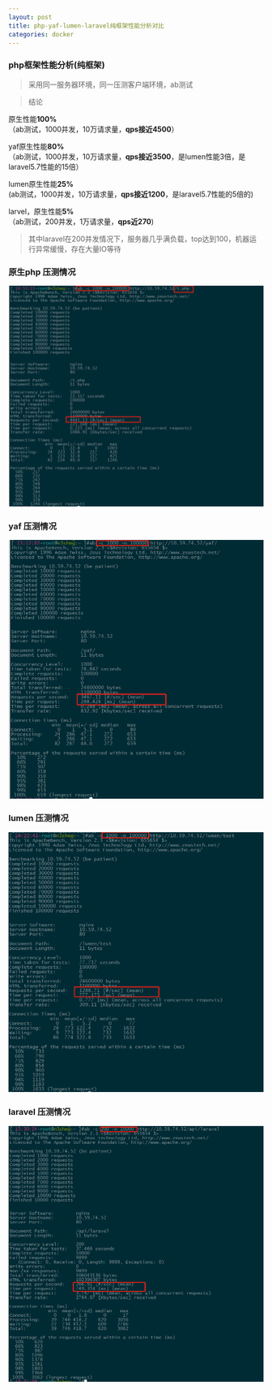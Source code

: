 ```yaml
---
layout: post
title: php-yaf-lumen-laravel纯框架性能分析对比 
categories: docker
---
```


### php框架性能分析(纯框架)

> 采用同一服务器环境，同一压测客户端环境，ab测试


> 结论

原生性能**100%**  
（ab测试，1000并发，10万请求量，**qps接近4500**）  

yaf原生性能**80%**  
（ab测试，1000并发，10万请求量，**qps接近3500**，是lumen性能3倍，是laravel5.7性能的15倍）  

lumen原生性能**25%**  
(ab测试，1000并发，10万请求量，**qps接近1200**，是laravel5.7性能的5倍的)  

larvel，原生性能**5%**  
（ab测试，200并发，1万请求量，**qps近270**)  

> 其中laravel在200并发情况下，服务器几乎满负载，top达到100，机器运行异常缓慢，存在大量IO等待


### 原生php 压测情况
![ys](https://raw.githubusercontent.com/icoolworld/icoolworld.github.io/master/images/ys.png)
### yaf 压测情况
![yaf](https://raw.githubusercontent.com/icoolworld/icoolworld.github.io/master/images/yaf.png)
### lumen 压测情况
![lumen](https://raw.githubusercontent.com/icoolworld/icoolworld.github.io/master/images/lumen.png)
### laravel 压测情况
![laravel](https://raw.githubusercontent.com/icoolworld/icoolworld.github.io/master/images/laravel.png)

